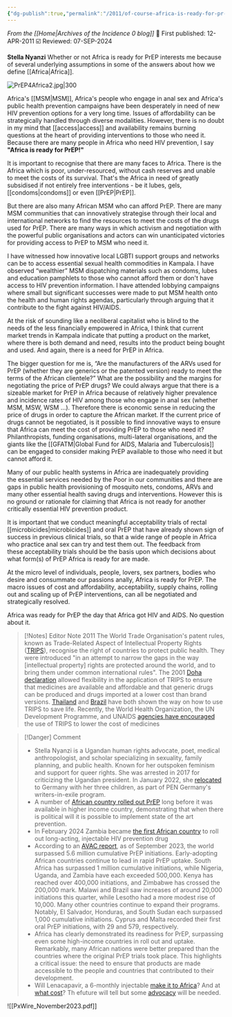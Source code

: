 ```yaml
---
{"dg-publish":true,"permalink":"/2011/of-course-africa-is-ready-for-pr-ep/","title":"Of course Africa is ready for PrEP!","tags":["africa","prep","strategy"]}
---
```


*From the [[Home\|Archives of the Incidence 0 blog]]*
📢 First published: 12-APR-2011
☑️ Reviewed: 07-SEP-2024

**Stella Nyanzi**
Whether or not Africa is ready for PrEP interests me because of several underlying assumptions in some of the answers about how we define [[Africa\|Africa]].

![PrEP4Africa2.jpg|300](/img/user/Images/PrEP4Africa2.jpg)

Africa's [[MSM\|MSM]], Africa's people who engage in anal sex and Africa's public health prevention campaigns have been desperately in need of new HIV prevention options for a very long time. Issues of affordability can be strategically handled through diverse modalities. However, there is no doubt in my mind that [[access\|access]] and availability remains burning questions at the heart of providing interventions to those who need it. Because there are many people in Africa who need HIV prevention, I say **"Africa is ready for PrEP!"**

It is important to recognise that there are many faces to Africa. There is the Africa which is poor, under-resourced, without cash reserves and unable to meet the costs of its survival. That's the Africa in need of greatly subsidised if not entirely free interventions - be it lubes, gels, [[condoms\|condoms]] or even [[PrEP\|PrEP]].

But there are also many African MSM who can afford PrEP. There are many MSM communities that can innovatively strategise through their local and international networks to find the resources to meet the costs of the drugs used for PrEP. There are many ways in which activism and negotiation with the powerful public organisations and actors can win unanticipated victories for providing access to PrEP to MSM who need it.

I have witnessed how innovative local LGBTI support groups and networks can be to access essential sexual health commodities in Kampala. I have observed “wealthier” MSM dispatching materials such as condoms, lubes and education pamphlets to those who cannot afford them or don't have access to HIV prevention information. I have attended lobbying campaigns where small but significant successes were made to put MSM health onto the health and human rights agendas, particularly through arguing that it contribute to the fight against HIV/AIDS.

At the risk of sounding like a neoliberal capitalist who is blind to the needs of the less financially empowered in Africa, I think that current market trends in Kampala indicate that putting a product on the market, where there is both demand and need, results into the product being bought and used. And again, there is a need for PrEP in Africa.

The bigger question for me is, “Are the manufacturers of the ARVs used for PrEP (whether they are generics or the patented version) ready to meet the terms of the African clientele?” What are the possibility and the margins for negotiating the price of PrEP drugs? We could always argue that there is a sizeable market for PrEP in Africa because of relatively higher prevalence and incidence rates of HIV among those who engage in anal sex (whether MSM, MSW, WSM …). Therefore there is economic sense in reducing the price of drugs in order to capture the African market. If the current price of drugs cannot be negotiated, is it possible to find innovative ways to ensure that Africa can meet the cost of providing PrEP to those who need it? Philanthropists, funding organisations, multi-lateral organisations, and the giants like the [[GFATM\|Global Fund for AIDS, Malaria and Tuberculosis]] can be engaged to consider making PrEP available to those who need it but cannot afford it.

Many of our public health systems in Africa are inadequately providing the essential services needed by the Poor in our communities and there are gaps in public health provisioning of mosquito nets, condoms, ARVs and many other essential health saving drugs and interventions. However this is no ground or rationale for claiming that Africa is not ready for another critically essential HIV prevention product.

It is important that we conduct meaningful acceptability trials of rectal [[microbicides\|microbicides]] and oral PrEP that have already shown sign of success in previous clinical trials, so that a wide range of people in Africa who practice anal sex can try and test them out. The feedback from these acceptability trials should be the basis upon which decisions about what form(s) of PrEP Africa is ready for are made.

At the micro level of individuals, people, lovers, sex partners, bodies who desire and consummate our passions anally, Africa is ready for PrEP. The macro issues of cost and affordability, acceptability, supply chains, rolling out and scaling up of PrEP interventions, can all be negotiated and strategically resolved.

Africa was ready for PrEP the day that Africa got HIV and AIDS. No question about it.

>[!Notes] Editor Note 2011
>The World Trade Organisation's patent rules, known as Trade-Related Aspect of Intellectual Property Rights ([TRIPS](http://www.wto.org/english/tratop_e/trips_e/trips_e.htm)), recognise the right of countries to protect public health. They were introduced "in an attempt to narrow the gaps in the way [intellectual property] rights are protected around the world, and to bring them under common international rules". The 2001 [Doha declaration](http://www.wto.org/English/thewto_e/minist_e/min01_e/mindecl_e.htm) allowed flexibility in the application of TRIPS to ensure that medicines are available and affordable and that generic drugs can be produced and drugs imported at a lower cost than brand versions. [Thailand](http://www.opendemocracy.net/globalization-trade_economy_justice/thailand_health_3744.jsp "openDemocracy") and [Brazil](http://www.natap.org/2005/HIV/070805_01.htm "natap.org") have both shown the way on how to use TRIPS to save life. Recently, the World Health Organization, the UN Development Programme, and UNAIDS [agencies have encouraged](http://www.ip-watch.org/weblog/2011/03/15/un-agencies-encourage-use-of-measures-to-lower-hiv-medicine-costs/) the use of TRIPS to lower the cost of medicines


>[!Danger] Comment
>- Stella Nyanzi is a Ugandan human rights advocate, poet, medical anthropologist, and scholar specializing in sexuality, family planning, and public health. Known for her outspoken feminism and support for queer rights. She was arrested in 2017 for criticizing the Ugandan president. In January 2022, she [relocated](https://www.theguardian.com/global-development/2022/jan/27/im-free-at-last-ugandas-rudest-poet-stella-nyanzi-on-prison-protest-and-finding-new-voice-in-germany) to Germany with her three children, as part of PEN Germany's writers-in-exile program.
>- A number of [African country rolled out PrEP](https://www.nature.com/articles/s41591-020-0872-x) long before it was available in higher income country, demonstrating that when there is political will it is possible to implement state of the art prevention.
>- In February 2024 Zambia became [the first African country](https://www.gavi.org/vaccineswork/zambia-first-country-africa-roll-out-long-acting-injectable-hiv-prevention) to roll out long-acting, injectable HIV prevention drug
>- According to an [AVAC report](https://avac.org/wp-content/uploads/2023/11/PxWire_November2023.pdf), as of September 2023, the world surpassed 5.6 million cumulative  PrEP initiations. Early-adopting African countries continue to lead in rapid PrEP uptake. South Africa has surpassed 1 million cumulative initiations, while Nigeria, Uganda, and Zambia have each exceeded 500,000. Kenya has reached over 400,000 initiations, and Zimbabwe has crossed the 200,000 mark. Malawi and Brazil saw increases of around 20,000 initiations this quarter, while Lesotho had a more modest rise of 10,000. Many other countries continue to expand their programs. Notably, El Salvador, Honduras, and South Sudan each surpassed 1,000 cumulative initiations. Cyprus and Malta recorded their first oral PrEP initiations, with 29 and 579, respectively.
>- Africa has clearly demonstrated its readiness for PrEP, surpassing even some high-income countries in roll out and uptake. Remarkably, many African nations were better prepared than the countries where the original PrEP trials took place. This highlights a critical issue: the need to ensure that products are made accessible to the people and countries that contributed to their development.
>- Will Lenacapavir, a 6-monthly injectable [make it to Africa](https://bhekisisa.org/health-news-south-africa/2024-07-31-lenacapavir-what-it-would-it-take-to-get-the-6-monthly-anti-hiv-jab-to-sa/)? And at [what cost](https://www.medrxiv.org/content/10.1101/2024.08.20.24312137v1.full)? Th efuture will tell but some [advocacy](https://www.thelancet.com/journals/lanhiv/article/PIIS2352-3018(24)00173-5/abstract) will be needed.



![[PxWire_November2023.pdf]]
